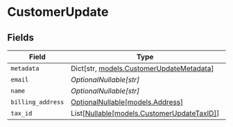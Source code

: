 # CustomerUpdate


## Fields

| Field                                                                           | Type                                                                            | Required                                                                        | Description                                                                     |
| ------------------------------------------------------------------------------- | ------------------------------------------------------------------------------- | ------------------------------------------------------------------------------- | ------------------------------------------------------------------------------- |
| `metadata`                                                                      | Dict[str, [models.CustomerUpdateMetadata](../models/customerupdatemetadata.md)] | :heavy_minus_sign:                                                              | N/A                                                                             |
| `email`                                                                         | *OptionalNullable[str]*                                                         | :heavy_minus_sign:                                                              | N/A                                                                             |
| `name`                                                                          | *OptionalNullable[str]*                                                         | :heavy_minus_sign:                                                              | N/A                                                                             |
| `billing_address`                                                               | [OptionalNullable[models.Address]](../models/address.md)                        | :heavy_minus_sign:                                                              | N/A                                                                             |
| `tax_id`                                                                        | List[[Nullable[models.CustomerUpdateTaxID]](../models/customerupdatetaxid.md)]  | :heavy_minus_sign:                                                              | N/A                                                                             |